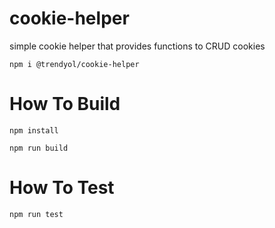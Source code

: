 # cookie-helper
simple cookie helper that provides functions to CRUD cookies

`npm i @trendyol/cookie-helper`

# How To Build

`npm install`

`npm run build`

# How To Test

`npm run test`
